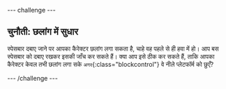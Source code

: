 --- challenge ---
## चुनौती: छलांग में सुधार
स्पेसबार दबाए जाने पर आपका कैरेक्टर छलांग लगा सकता है, चाहे वह पहले से ही हवा में हो। आप बस स्पेसबार को दबाए रखकर इसकी जाँच कर सकते हैं। क्या आप इसे ठीक कर सकते हैं, ताकि आपका कैरेक्टर केवल तभी छलांग लगा सके `अगर`{:class="blockcontrol"} वे नीले प्लेटफॉर्म को छुएँ?




--- /challenge ---